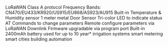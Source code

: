 LoRaWAN Class A protocol
Frequency Bands: CN470/EU433/KR920/US915/EU868/AS923/AU915
Built-in Temperature & Humidity sensor
1 meter metal Door Sensor
Tri-color LED to indicate status
AT Commands to change parameters
Remote configure parameters via LoRaWAN Downlink
Firmware upgradable via program port
Built-in 2400mAh battery used for up to 10 year*
irrigation systems
smart metering
smart cities
building automation
